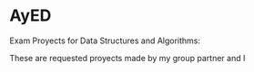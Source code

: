 # AyED
Exam Proyects for Data Structures and Algorithms:

These are requested proyects made by my group partner and I
